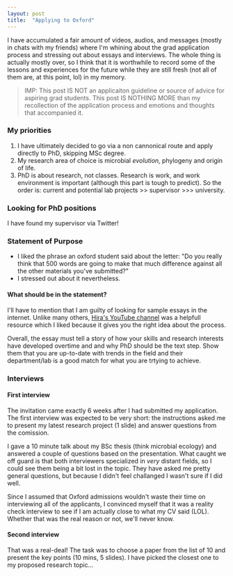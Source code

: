 ```yaml
---
layout: post
title:  "Applying to Oxford"
---
```


I have accumulated a fair amount of videos, audios, and messages (mostly in chats with my friends) where I'm whining about the grad application process and stressing out about essays and interviews. The whole thing is actually mostly over, so I think that it is worthwhile to record some of the lessons and experiences for the future while they are still fresh (not all of them are, at this point, lol) in my memory.

> IMP: This post IS NOT an applicaiton guideline or source of advice for aspiring grad students. This post IS NOTHING MORE than my recollection of the application process and emotions and thoughts that accompanied it.

### My priorities
1. I have ultimately decided to go via a non cannonical route and apply directly to PhD, skipping MSc degree.
2. My research area of choice is microbial *evolution*, phylogeny and origin of life.
3. PhD is about research, not classes. Research is work, and work environment is important (although this part is tough to predict). So the order is: current and potential lab projects >> supervisor >>> university.

### Looking for PhD positions
I have found my supervisor via Twitter!

### Statement of Purpose
- I liked the phrase an oxford student said about the letter: "Do you really think that 500 words are going to make that much difference against all the other materials you've submitted?"
- I stressed out about it nevertheless.

#### What should be in the statement?
I'll have to mention that I am guilty of looking for sample essays in the internet. Unlike many others, [Hira's YouTube channel](https://www.youtube.com/@oxford_phd) was a helpfull resource which I liked because it gives you the right idea about the process. 

Overall, the essay must tell a story of how your skills and research interests have developed overtime and and why PhD should be the text step. Show them that you are up-to-date with trends in the field and their department/lab is a good match for what you are trtying to achieve.

### Interviews

#### First interview
The invitation came exactly 6 weeks after I had submitted my application. The first interview was expected to be very short: the instructions asked me to present my latest research project (1 slide) and answer questions from the comission. 

I gave a 10 minute talk about my BSc thesis (think microbial ecology) and answered a couple of questions based on the presentation. What caught we off guard is that both interviewers specialized in *very* distant fields, so I could see them being a bit lost in the topic. They have asked me pretty general questions, but because I didn't feel challanged I wasn't sure if I did well.

Since I assumed that Oxford admissions wouldn't waste their time on interviewing all of the applicants, I convinced myself that it was a reality check interview to see if I am actually close to what my CV said (LOL). Whether that was the real reason or not, we'll never know.

#### Second interview
That was a real-deal! The task was to choose a paper from the list of 10 and present the key points (10 mins, 5 slides). I have picked the closest one to my proposed research topic...

